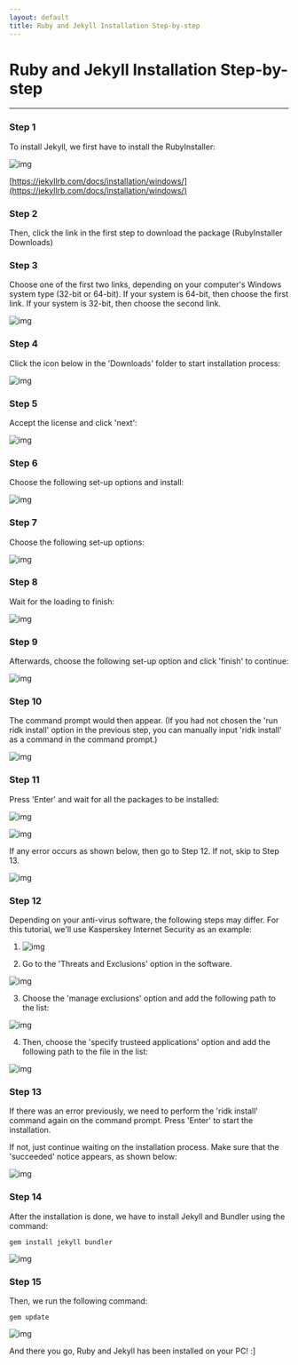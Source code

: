 ```yaml
---
layout: default
title: Ruby and Jekyll Installation Step-by-step
---
```


# Ruby and Jekyll Installation Step-by-step
----

### Step 1
To install Jekyll, we first have to install the RubyInstaller:

![img](https://raw.githubusercontent.com/UI-FASILKOM-OS/extra182/master/SandBox/nardienapratama/img/installjekyll.JPG)

[https://jekyllrb.com/docs/installation/windows/](https://jekyllrb.com/docs/installation/windows/)

### Step 2
Then, click the link in the first step to download the package (RubyInstaller Downloads)

### Step 3
Choose one of the first two links, depending on your computer's Windows system type (32-bit or 64-bit). If your system is 64-bit, then choose the first link. If your system is 32-bit, then choose the second link.

![img](https://raw.githubusercontent.com/UI-FASILKOM-OS/extra182/master/SandBox/nardienapratama/img/rubyinstaller.png)

### Step 4
Click the icon below in the 'Downloads' folder to start installation process:

![img](https://raw.githubusercontent.com/UI-FASILKOM-OS/extra182/master/SandBox/nardienapratama/img/rubyinstallericon.JPG)

### Step 5
Accept the license and click 'next':

![img](https://raw.githubusercontent.com/UI-FASILKOM-OS/extra182/master/SandBox/nardienapratama/img/ruby-jekyll-00.jpg)

### Step 6
Choose the following set-up options and install:

![img](https://raw.githubusercontent.com/UI-FASILKOM-OS/extra182/master/SandBox/nardienapratama/img/ruby-jekyll-01.jpg)

### Step 7
Choose the following set-up options:

![img](https://raw.githubusercontent.com/UI-FASILKOM-OS/extra182/master/SandBox/nardienapratama/img/ruby-jekyll-02.jpg)

### Step 8
Wait for the loading to finish:

![img](https://raw.githubusercontent.com/UI-FASILKOM-OS/extra182/master/SandBox/nardienapratama/img/ruby-jekyll-03.jpg)

### Step 9
Afterwards, choose the following set-up option and click 'finish' to continue:

![img](https://raw.githubusercontent.com/UI-FASILKOM-OS/extra182/master/SandBox/nardienapratama/img/ruby-jekyll-04.jpg)

### Step 10
The command prompt would then appear. (If you had not chosen the 'run ridk install' option in the previous step, you can manually input 'ridk install' as a command in the command prompt.)

![img](https://raw.githubusercontent.com/UI-FASILKOM-OS/extra182/master/SandBox/nardienapratama/img/ruby-jekyll-05.jpg)

### Step 11
Press 'Enter' and wait for all the packages to be installed:

![img](https://raw.githubusercontent.com/UI-FASILKOM-OS/extra182/master/SandBox/nardienapratama/img/ruby-jekyll-06.jpg)

![img](https://raw.githubusercontent.com/UI-FASILKOM-OS/extra182/master/SandBox/nardienapratama/img/ruby-jekyll-07.jpg)

If any error occurs as shown below, then go to Step 12. If not, skip to Step 13.

![img](https://raw.githubusercontent.com/UI-FASILKOM-OS/extra182/master/SandBox/nardienapratama/img/ruby-jekyll-08.jpg)

### Step 12
Depending on your anti-virus software, the following steps may differ. For this tutorial, we'll use Kasperskey Internet Security as an example:

1. ![img](https://raw.githubusercontent.com/UI-FASILKOM-OS/extra182/master/SandBox/nardienapratama/img/ruby-jekyll-09.jpg)


2. Go to the 'Threats and Exclusions' option in the software.

![img](https://raw.githubusercontent.com/UI-FASILKOM-OS/extra182/master/SandBox/nardienapratama/img/ruby-jekyll-10.jpg)

3. Choose the 'manage exclusions' option and add the following path to the list:

![img](https://raw.githubusercontent.com/UI-FASILKOM-OS/extra182/master/SandBox/nardienapratama/img/ruby-jekyll-11.jpg)

4. Then, choose the 'specify trusteed applications' option and add the following path to the file in the list:

![img](https://raw.githubusercontent.com/UI-FASILKOM-OS/extra182/master/SandBox/nardienapratama/img/ruby-jekyll-12.jpg)

### Step 13
If there was an error previously, we need to perform the 'ridk install' command again on the command prompt. Press 'Enter' to start the installation.

If not, just continue waiting on the installation process. Make sure that the 'succeeded' notice appears, as shown below:

![img](https://raw.githubusercontent.com/UI-FASILKOM-OS/extra182/master/SandBox/nardienapratama/img/ruby-jekyll-13.jpg)

### Step 14
After the installation is done, we have to install Jekyll and Bundler using the command:

```
gem install jekyll bundler
```

![img](https://raw.githubusercontent.com/UI-FASILKOM-OS/extra182/master/SandBox/nardienapratama/img/ruby-jekyll-14.jpg)

### Step 15
Then, we run the following command:

```
gem update
```
![img](https://raw.githubusercontent.com/UI-FASILKOM-OS/extra182/master/SandBox/nardienapratama/img/ruby-jekyll-15.jpg)



And there you go, Ruby and Jekyll has been installed on your PC! :]

